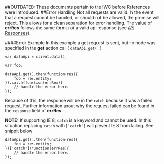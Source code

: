 ##OUTDATED: These documents pertain to the IWC before References were introduced.
##Error Handling
Not all requests are valid. In the event that a request cannot be handled, or should not be allowed, the promise will
reject. This allows for a clean separation for error handling. The value of **errRes** follows the same format of
a valid api response (see [API Responses](api_responses.md)).


####Error Example
In this example a get request is sent, but no node was specified in the **get** action  call ( `dataApi.get()` )

```
var dataApi = client.data();

var foo;

dataApi.get().then(function(res){
    foo = res.entity;
}).catch(function(errRes){
    // handle the error here.
});
```
Because of this, the response will be in the `catch` because it was a failed request. Further information about why the
request failed can be found in the `response` field of **errRes**.

**NOTE:** If supporting IE 8, `catch` is a keyword and cannot be used. In this situation replacing `catch` with
`['catch']` will prevent IE 8 from failing. See snippit below:

```
dataApi.get().then(function(res){
    foo = res.entity;
})['catch'](function(errRes){
    // handle the error here.
});
```
